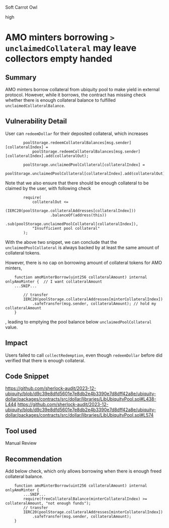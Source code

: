 Soft Carrot Owl

high

# AMO minters borrowing `> unclaimedCollateral` may leave collectors empty handed

## Summary
AMO minters borrow collateral from ubiquity pool to make yield in external protocol. However, while it borrows, the contract has missing check whether there is enough collateral balance to fulfilled `unclaimedCollateralBalance`. 
## Vulnerability Detail
User can `redeemDollar` for their deposited collateral, which increases  
```solidity
        poolStorage.redeemCollateralBalances[msg.sender][collateralIndex] = 
            poolStorage.redeemCollateralBalances[msg.sender][collateralIndex].add(collateralOut);
        
        poolStorage.unclaimedPoolCollateral[collateralIndex] = 
            poolStorage.unclaimedPoolCollateral[collateralIndex].add(collateralOut);
```
Note that we also ensure that there should be enough collateral to be claimed by the user, with following check
```solidity 
        require(
            collateralOut <=
                (IERC20(poolStorage.collateralAddresses[collateralIndex]))
                    .balanceOf(address(this))
                    .sub(poolStorage.unclaimedPoolCollateral[collateralIndex]),
            "Insufficient pool collateral"
        );
``` 

With the above two snippet, we can conclude that the `unclaimedPoolCollateral` is always backed by at least the same amount of collateral tokens. 

However, there is no cap on borrowing amount of collateral tokens for AMO minters,

```solidity
    function amoMinterBorrow(uint256 collateralAmount) internal onlyAmoMinter {  // I want collateralAmount
	...SNIP...

        // transfer
        IERC20(poolStorage.collateralAddresses[minterCollateralIndex])
            .safeTransfer(msg.sender, collateralAmount); // hold my collateralAmount
    }
``` 
, leading to emptying the pool balance below `unclaimedPoolCollateral` value. 

## Impact
Users failed to call `collectRedemption`, even though `redeemDollar` before did verified that there is enough collateral. 
## Code Snippet
https://github.com/sherlock-audit/2023-12-ubiquity/blob/d9c39e8dfd5601e7e8db2e4b3390e7d8dff42a8e/ubiquity-dollar/packages/contracts/src/dollar/libraries/LibUbiquityPool.sol#L438-L444
https://github.com/sherlock-audit/2023-12-ubiquity/blob/d9c39e8dfd5601e7e8db2e4b3390e7d8dff42a8e/ubiquity-dollar/packages/contracts/src/dollar/libraries/LibUbiquityPool.sol#L574
## Tool used

Manual Review

## Recommendation

Add below check, which only allows borrowing when there is enough freed collateral balance.  
```solidity
    function amoMinterBorrow(uint256 collateralAmount) internal onlyAmoMinter {
        ...SNIP...
        require(freeCollateralBalance(minterCollateralIndex) >= collateralAmount, "not enough funds"); 
        // transfer
        IERC20(poolStorage.collateralAddresses[minterCollateralIndex])
            .safeTransfer(msg.sender, collateralAmount);
    }
```